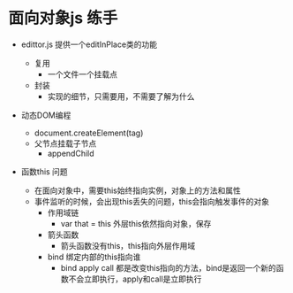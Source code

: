 # 面向对象js 练手

- edittor.js 提供一个editInPlace类的功能
  - 复用
    - 一个文件一个挂载点
  - 封装
    - 实现的细节，只需要用，不需要了解为什么

- 动态DOM编程
  - document.createElement(tag)
  - 父节点挂载子节点
    - appendChild

- 函数this 问题
  - 在面向对象中，需要this始终指向实例，对象上的方法和属性
  - 事件监听的时候，会出现this丢失的问题，this会指向触发事件的对象
    - 作用域链
      - var that = this 外层this依然指向对象，保存
    - 箭头函数
      - 箭头函数没有this，this指向外层作用域
    - bind 绑定内部的this指向谁
      - bind apply call 都是改变this指向的方法，bind是返回一个新的函数不会立即执行，apply和call是立即执行